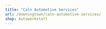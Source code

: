 ```yaml
---
title: "Caln Automotive Services"
url: /downingtown/caln-automotive-services/
shop: Autowerkstatt
---
```

